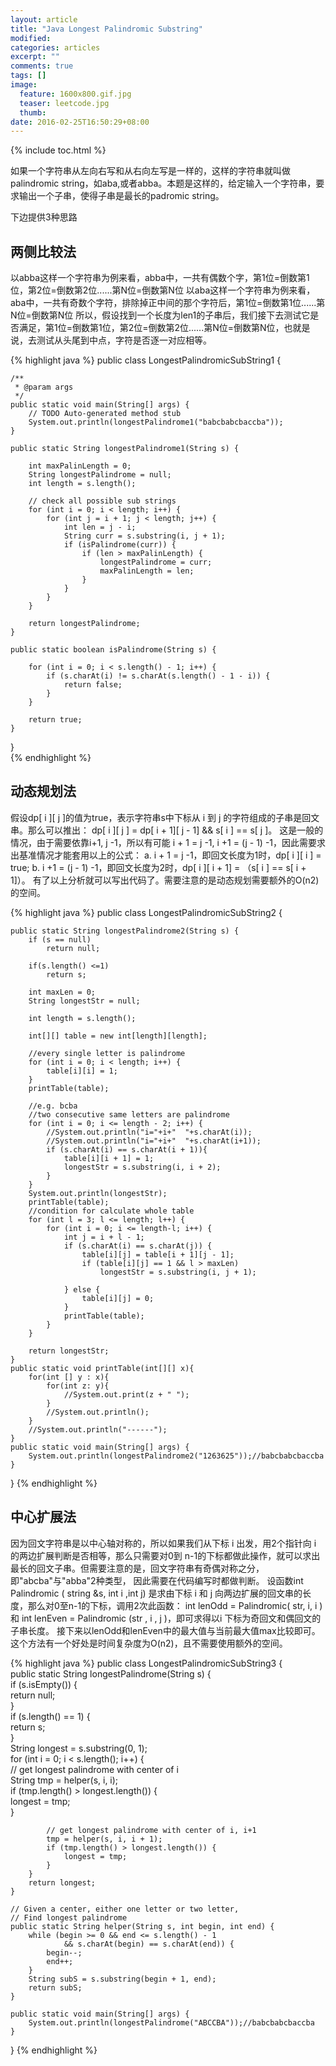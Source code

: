 ```yaml
---
layout: article
title: "Java Longest Palindromic Substring"
modified:
categories: articles
excerpt: ""
comments: true
tags: []
image: 
  feature: 1600x800.gif.jpg
  teaser: leetcode.jpg
  thumb:
date: 2016-02-25T16:50:29+08:00
---
```


{% include toc.html %}

如果一个字符串从左向右写和从右向左写是一样的，这样的字符串就叫做palindromic string，如aba,或者abba。本题是这样的，给定输入一个字符串，要求输出一个子串，使得子串是最长的padromic string。

下边提供3种思路

## 两侧比较法

以abba这样一个字符串为例来看，abba中，一共有偶数个字，第1位=倒数第1位，第2位=倒数第2位......第N位=倒数第N位
以aba这样一个字符串为例来看，aba中，一共有奇数个字符，排除掉正中间的那个字符后，第1位=倒数第1位......第N位=倒数第N位
所以，假设找到一个长度为len1的子串后，我们接下去测试它是否满足，第1位=倒数第1位，第2位=倒数第2位......第N位=倒数第N位，也就是说，去测试从头尾到中点，字符是否逐一对应相等。

{% highlight java %}
public class LongestPalindromicSubString1 {  
  
    /** 
     * @param args 
     */  
    public static void main(String[] args) {  
        // TODO Auto-generated method stub  
        System.out.println(longestPalindrome1("babcbabcbaccba"));  
    }  
  
    public static String longestPalindrome1(String s) {  
  
        int maxPalinLength = 0;  
        String longestPalindrome = null;  
        int length = s.length();  
  
        // check all possible sub strings  
        for (int i = 0; i < length; i++) {  
            for (int j = i + 1; j < length; j++) {  
                int len = j - i;  
                String curr = s.substring(i, j + 1);  
                if (isPalindrome(curr)) {  
                    if (len > maxPalinLength) {  
                        longestPalindrome = curr;  
                        maxPalinLength = len;  
                    }  
                }  
            }  
        }  
  
        return longestPalindrome;  
    }  
  
    public static boolean isPalindrome(String s) {  
  
        for (int i = 0; i < s.length() - 1; i++) {  
            if (s.charAt(i) != s.charAt(s.length() - 1 - i)) {  
                return false;  
            }  
        }  
  
        return true;  
    }  
}  
{% endhighlight %}

## 动态规划法

假设dp[ i ][ j ]的值为true，表示字符串s中下标从 i 到 j 的字符组成的子串是回文串。那么可以推出：
	dp[ i ][ j ] = dp[ i + 1][ j - 1] && s[ i ] == s[ j ]。
这是一般的情况，由于需要依靠i+1, j -1，所以有可能 i + 1 = j -1, i +1 = (j - 1) -1，因此需要求出基准情况才能套用以上的公式：
	a. i + 1 = j -1，即回文长度为1时，dp[ i ][ i ] = true;
  	b. i +1 = (j - 1) -1，即回文长度为2时，dp[ i ][ i + 1] = （s[ i ] == s[ i + 1]）。
    有了以上分析就可以写出代码了。需要注意的是动态规划需要额外的O(n2)的空间。

{% highlight java %}
public class LongestPalindromicSubString2 {  
  
    public static String longestPalindrome2(String s) {  
        if (s == null)  
            return null;  
       
        if(s.length() <=1)  
            return s;  
       
        int maxLen = 0;  
        String longestStr = null;  
       
        int length = s.length();  
       
        int[][] table = new int[length][length];  
       
        //every single letter is palindrome  
        for (int i = 0; i < length; i++) {  
            table[i][i] = 1;  
        }  
        printTable(table);  
       
        //e.g. bcba  
        //two consecutive same letters are palindrome  
        for (int i = 0; i <= length - 2; i++) {  
            //System.out.println("i="+i+"  "+s.charAt(i));  
            //System.out.println("i="+i+"  "+s.charAt(i+1));  
            if (s.charAt(i) == s.charAt(i + 1)){  
                table[i][i + 1] = 1;  
                longestStr = s.substring(i, i + 2);  
            }     
        }  
        System.out.println(longestStr);  
        printTable(table);  
        //condition for calculate whole table  
        for (int l = 3; l <= length; l++) {  
            for (int i = 0; i <= length-l; i++) {  
                int j = i + l - 1;  
                if (s.charAt(i) == s.charAt(j)) {  
                    table[i][j] = table[i + 1][j - 1];  
                    if (table[i][j] == 1 && l > maxLen)  
                        longestStr = s.substring(i, j + 1);  
                      
                } else {  
                    table[i][j] = 0;  
                }  
                printTable(table);  
            }  
        }  
       
        return longestStr;  
    }  
    public static void printTable(int[][] x){  
        for(int [] y : x){  
            for(int z: y){  
                //System.out.print(z + " ");  
            }  
            //System.out.println();  
        }  
        //System.out.println("------");  
    }  
    public static void main(String[] args) {  
        System.out.println(longestPalindrome2("1263625"));//babcbabcbaccba  
    }  
} 
{% endhighlight %}

## 中心扩展法

因为回文字符串是以中心轴对称的，所以如果我们从下标 i 出发，用2个指针向 i 的两边扩展判断是否相等，那么只需要对0到
n-1的下标都做此操作，就可以求出最长的回文子串。但需要注意的是，回文字符串有奇偶对称之分，即"abcba"与"abba"2种类型，
因此需要在代码编写时都做判断。
     设函数int Palindromic ( string &s, int i ,int j) 是求由下标 i 和 j 向两边扩展的回文串的长度，那么对0至n-1的下标，调用2次此函数：
     int lenOdd =  Palindromic( str, i, i ) 和 int lenEven = Palindromic (str , i , j )，即可求得以i 下标为奇回文和偶回文的子串长度。
     接下来以lenOdd和lenEven中的最大值与当前最大值max比较即可。
     这个方法有一个好处是时间复杂度为O(n2)，且不需要使用额外的空间。

{% highlight java %}
public class LongestPalindromicSubString3 {  
    public  static String longestPalindrome(String s) {  
        if (s.isEmpty()) {  
            return null;  
        }  
        if (s.length() == 1) {  
            return s;  
        }  
        String longest = s.substring(0, 1);  
        for (int i = 0; i < s.length(); i++) {  
            // get longest palindrome with center of i  
            String tmp = helper(s, i, i);  
            if (tmp.length() > longest.length()) {  
                longest = tmp;  
            }  
  
            // get longest palindrome with center of i, i+1  
            tmp = helper(s, i, i + 1);  
            if (tmp.length() > longest.length()) {  
                longest = tmp;  
            }  
        }  
        return longest;  
    }  
  
    // Given a center, either one letter or two letter,  
    // Find longest palindrome  
    public static String helper(String s, int begin, int end) {  
        while (begin >= 0 && end <= s.length() - 1  
                && s.charAt(begin) == s.charAt(end)) {  
            begin--;  
            end++;  
        }  
        String subS = s.substring(begin + 1, end);  
        return subS;  
    }  
  
    public static void main(String[] args) {  
        System.out.println(longestPalindrome("ABCCBA"));//babcbabcbaccba  
    }  
}
{% endhighlight %}


